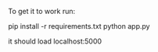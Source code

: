 To get it to work run:

pip install -r requirements.txt
python app.py

it should load localhost:5000
